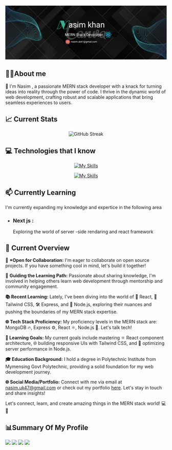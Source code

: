 ![Your Cover Photo Alt Text](https://github.com/nasimuk47/nasimuk47/blob/main/cover%20edit.png?raw=true)

## 🙋‍♂️About me

👋 I'm Nasim , a passionate MERN stack developer with a knack for turning ideas into reality through the power of code. I thrive in the dynamic world of web development, crafting robust and scalable applications that bring seamless experiences to users.

## 📈 Current Stats

<p align="center">
  <img src="https://github-readme-streak-stats.herokuapp.com?user=nasimuk47&theme=dark" width="800" alt="GitHub Streak">
</p>

## 💻 Technologies that I know

<div align="center">

[![My Skills](https://skillicons.dev/icons?i=html,css,js,react,tailwind,materialui)](https://skillicons.dev)

</div>

<div align="center">

[![My Skills](https://skillicons.dev/icons?i=mongodb,express,nodejs,nextjs,firebase,figma&theme=light)](https://skillicons.dev)

</div>

## 📫 Currently Learning

I'm currently expanding my knowledge and expertice in the following area

-   ### Next js :

    Exploring the world of server -side rendaring and react framework

## 👀 Current Overview

👯 **\*Open for Collaboration:** I'm eager to collaborate on open source projects. If you have something cool in mind, let's build it together!

🤔 **Guiding the Learning Path:** Passionate about sharing knowledge, I'm involved in helping others learn web development through mentorship and community engagement.

**📚 Recent Learning:** Lately, I've been diving into the world of 🚀 React, 💅 Tailwind CSS, 🛠️ Express, and 🚀 Node.js, exploring their nuances and pushing the boundaries of my MERN stack expertise.

**🌐 Tech Stack Proficiency:** My proficiency levels in the MERN stack are: MongoDB 🔥, Express ⚙️, React ⚛️, Node.js 🚀. Let's talk tech!

**🌱 Learning Goals:** My current goals include mastering ⚛️ React component architecture, 🌐 building responsive UIs with Tailwind CSS, and 🚀 optimizing server performance in Node.js.

**🎓 Education Background:** I hold a degree in Polytechnic Institute from Mymensing Govt Polytechnic, providing a solid foundation for my web development journey.

**🌐 Social Media/Portfolio:** Connect with me via email at nasim.uk47@gmail.com or check out my portfolio [here](your-portfolio-link). Let's stay in touch and share insights!

Let's connect, learn, and create amazing things in the MERN stack world! 💻🚀

## 📊Summary Of My Profile

![](http://github-profile-summary-cards.vercel.app/api/cards/repos-per-language?username=nasimuk47&theme=monokai)
![](http://github-profile-summary-cards.vercel.app/api/cards/most-commit-language?username=nasimuk47&theme=monokai&exclude=)
![](http://github-profile-summary-cards.vercel.app/api/cards/stats?username=nasimuk47&theme=monokai)
![](http://github-profile-summary-cards.vercel.app/api/cards/productive-time?username=nasimuk47&theme=monokai&utcOffset=5)
